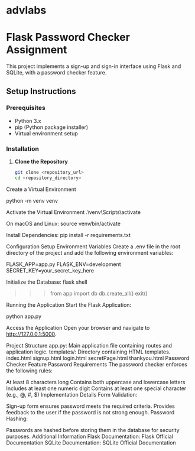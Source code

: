 # advlabs
# Flask Password Checker Assignment

This project implements a sign-up and sign-in interface using Flask and SQLite, with a password checker feature. 

## Setup Instructions

### Prerequisites
- Python 3.x
- pip (Python package installer)
- Virtual environment setup

### Installation

1. **Clone the Repository**
   ```sh
   git clone <repository_url>
   cd <repository_directory>
Create a Virtual Environment

python -m venv venv

Activate the Virtual Environment
.\venv\Scripts\activate

On macOS and Linux:
source venv/bin/activate

Install Dependencies:
pip install -r requirements.txt

Configuration
Setup Environment Variables
Create a .env file in the root directory of the project and add the following environment variables:

FLASK_APP=app.py
FLASK_ENV=development
SECRET_KEY=your_secret_key_here


Initialize the Database:
flask shell
>>> from app import db
>>> db.create_all()
>>> exit()

Running the Application
Start the Flask Application:

python app.py

Access the Application
Open your browser and navigate to http://127.0.0.1:5000.

Project Structure
app.py: Main application file containing routes and application logic.
templates/: Directory containing HTML templates.
index.html
signup.html
login.html
secretPage.html
thankyou.html
Password Checker Feature
Password Requirements
The password checker enforces the following rules:

At least 8 characters long
Contains both uppercase and lowercase letters
Includes at least one numeric digit
Contains at least one special character (e.g., @, #, $)
Implementation Details
Form Validation:

Sign-up form ensures password meets the required criteria.
Provides feedback to the user if the password is not strong enough.
Password Hashing:

Passwords are hashed before storing them in the database for security purposes.
Additional Information
Flask Documentation: Flask Official Documentation
SQLite Documentation: SQLite Official Documentation


